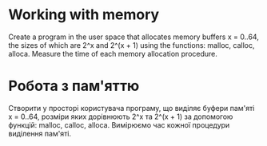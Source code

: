 # Working with memory

Create a program in the user space that allocates memory buffers x = 0..64, the sizes of which are 2^x and 2^(x + 1)
using the functions: malloc, calloc, alloca. Measure the time of each memory allocation procedure.

# Робота з пам'яттю

Створити у просторі користувача програму, що виділяє буфери пам'яті x = 0..64, розміри яких дорівнюють 2^x та 2^(x + 1)
за допомогою функцій: malloc, calloc, alloca. Вимірюємо час кожної процедури виділення пам'яті.